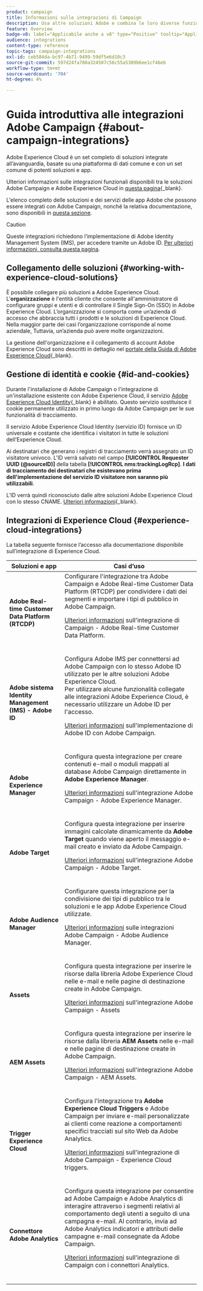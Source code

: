 ```yaml
---
product: campaign
title: Informazioni sulle integrazioni di Campaign
description: Usa altre soluzioni Adobe e combina le loro diverse funzionalità con Campaign
feature: Overview
badge-v8: label="Applicabile anche a v8" type="Positive" tooltip="Applicabile anche a Campaign v8"
audience: integrations
content-type: reference
topic-tags: campaign-integrations
exl-id: ceb584da-bc97-4b71-9499-59df5e6d10c3
source-git-commit: 597d24fa780a324507c56c55a5309b6ee1cf46eb
workflow-type: tm+mt
source-wordcount: '704'
ht-degree: 4%

---
```


# Guida introduttiva alle integrazioni Adobe Campaign {#about-campaign-integrations}

Adobe Experience Cloud è un set completo di soluzioni integrate all’avanguardia, basate su una piattaforma di dati comune e con un set comune di potenti soluzioni e app.

Ulteriori informazioni sulle integrazioni funzionali disponibili tra le soluzioni Adobe Campaign e Adobe Experience Cloud in [questa pagina](https://experienceleague.adobe.com/en/docs/core-services/interface/administration/integrations){_blank}.

L&#39;elenco completo delle soluzioni e dei servizi delle app Adobe che possono essere integrati con Adobe Campaign, nonché la relativa documentazione, sono disponibili in [questa sezione](#experience-cloud-integrations).

>[!CAUTION]
>
>Queste integrazioni richiedono l’implementazione di Adobe Identity Management System (IMS), per accedere tramite un Adobe ID. [Per ulteriori informazioni, consulta questa pagina](../../integrations/using/about-adobe-id.md).
>

## Collegamento delle soluzioni {#working-with-experience-cloud-solutions}

È possibile collegare più soluzioni a Adobe Experience Cloud. L&#39;**organizzazione** è l&#39;entità cliente che consente all&#39;amministratore di configurare gruppi e utenti e di controllare il Single Sign-On (SSO) in Adobe Experience Cloud. L’organizzazione si comporta come un’azienda di accesso che abbraccia tutti i prodotti e le soluzioni di Experience Cloud. Nella maggior parte dei casi l’organizzazione corrisponde al nome aziendale, Tuttavia, un’azienda può avere molte organizzazioni.

La gestione dell&#39;organizzazione e il collegamento di account Adobe Experience Cloud sono descritti in dettaglio nel [portale della Guida di Adobe Experience Cloud](https://experienceleague.adobe.com/en/docs/core-services/interface/administration/organizations){_blank}.

## Gestione di identità e cookie {#id-and-cookies}

Durante l&#39;installazione di Adobe Campaign o l&#39;integrazione di un&#39;installazione esistente con Adobe Experience Cloud, il servizio [Adobe Experience Cloud Identity](https://experienceleague.adobe.com/en/docs/id-service/using/home){_blank} è abilitato. Questo servizio sostituisce il cookie permanente utilizzato in primo luogo da Adobe Campaign per le sue funzionalità di tracciamento.

Il servizio Adobe Experience Cloud Identity (servizio ID) fornisce un ID universale e costante che identifica i visitatori in tutte le soluzioni dell’Experience Cloud.

Ai destinatari che generano i registri di tracciamento verrà assegnato un ID visitatore univoco. L&#39;ID verrà salvato nel campo **[!UICONTROL Requester UUID (@sourceID)]** della tabella **[!UICONTROL nms:trackingLogRcp]**. **I dati di tracciamento dei destinatari che esistevano prima dell&#39;implementazione del servizio ID visitatore non saranno più utilizzabili**.

L’ID verrà quindi riconosciuto dalle altre soluzioni Adobe Experience Cloud con lo stesso CNAME. [Ulteriori informazioni](https://experienceleague.adobe.com/en/docs/id-service/using/reference/analytics-reference/cname){_blank}.

## Integrazioni di Experience Cloud {#experience-cloud-integrations}

La tabella seguente fornisce l’accesso alla documentazione disponibile sull’integrazione di Experience Cloud.

<table> 
 <thead> 
  <tr> 
   <th> Soluzioni e app<br /> </th> 
   <th> Casi d’uso<br /> </th> 
  </tr> 
 </thead> 
 <tbody> 
  <tr> 
   <td> <strong>Adobe Real-time Customer Data Platform (RTCDP)</strong><br /> </td> 
   <td> Configurare l'integrazione tra Adobe Campaign e Adobe Real-time Customer Data Platform (RTCDP) per condividere i dati dei segmenti e importare i tipi di pubblico in Adobe Campaign.<br /> <p><a href="../../integrations/using/get-started-sources-destinations.md">Ulteriori informazioni</a> sull'integrazione di Campaign - Adobe Real-time Customer Data Platform.</p><br /> </td> 
  </tr> 
  <tr> 
   <td> <strong>Adobe sistema Identity Management (IMS) - Adobe ID</strong><br /> </td> 
   <td> Configura Adobe IMS per connettersi ad Adobe Campaign con lo stesso Adobe ID utilizzato per le altre soluzioni Adobe Experience Cloud.<br /> Per utilizzare alcune funzionalità collegate alle integrazioni Adobe Experience Cloud, è necessario utilizzare un Adobe ID per l'accesso.<br /> <p><a href="../../integrations/using/about-adobe-id.md">Ulteriori informazioni</a> sull'implementazione di Adobe ID con Adobe Campaign.</p><br /> </td> 
  </tr> 
  <tr> 
   <td> <strong>Adobe Experience Manager</strong><br /> </td> 
   <td> Configura questa integrazione per creare contenuti e-mail o moduli mappati al database Adobe Campaign direttamente in <strong>Adobe Experience Manager</strong>.<br /> <p><a href="../../integrations/using/about-adobe-experience-manager.md">Ulteriori informazioni</a> sull'integrazione Adobe Campaign - Adobe Experience Manager.</p><br /> </td> 
  </tr> 
  <tr> 
   <td> <strong>Adobe Target</strong><br /> </td> 
   <td> Configura questa integrazione per inserire immagini calcolate dinamicamente da <strong>Adobe Target</strong> quando viene aperto il messaggio e-mail creato e inviato da Adobe Campaign.<br /> <p><a href="../../integrations/using/integrating-with-adobe-target.md">Ulteriori informazioni</a> sull'integrazione Adobe Campaign - Adobe Target.</p><br /> </td> 
  </tr> 
  <tr> 
   <td><strong>Adobe Audience Manager</strong><br /> </td> 
   <td> Configurare questa integrazione per la condivisione dei tipi di pubblico tra le soluzioni e le app Adobe Experience Cloud utilizzate.<br /> <p><a href="../../integrations/using/sharing-audiences-with-adobe-experience-cloud.md">Ulteriori informazioni</a> sulle integrazioni Adobe Campaign - Adobe Audience Manager.</p><br /> </td> 
  </tr> 
  <tr> 
   <td> <strong>Assets</strong><br /> </td> 
   <td> Configura questa integrazione per inserire le risorse dalla libreria Adobe Experience Cloud nelle e-mail e nelle pagine di destinazione create in Adobe Campaign.<br /> <p><a href="../../integrations/using/configuring-access-to-assets.md#integrating-with-experience-cloud-assets">Ulteriori informazioni</a> sull'integrazione Adobe Campaign - Assets</p><br /> </td> 
  </tr> 
  <tr> 
   <td> <strong>AEM Assets</strong><br /> </td> 
   <td> Configura questa integrazione per inserire le risorse dalla libreria <strong>AEM Assets</strong> nelle e-mail e nelle pagine di destinazione create in Adobe Campaign.<br /> <p><a href="../../integrations/using/configuring-access-to-assets.md#integrating-with-aem-assets">Ulteriori informazioni</a> sull'integrazione Adobe Campaign - AEM Assets.</p><br /> </td> 
  </tr> 
  <tr> 
   <td> <strong>Trigger Experience Cloud</strong><br /> </td> 
   <td> Configura l'integrazione tra <strong>Adobe Experience Cloud Triggers</strong> e Adobe Campaign per inviare e-mail personalizzate ai clienti come reazione a comportamenti specifici tracciati sul sito Web da Adobe Analytics.<br /> <p><a href="about-triggers.md">Ulteriori informazioni</a> sull'integrazione di Adobe Campaign - Experience Cloud triggers.</p><br /> </td> 
  </tr> 
  <tr> 
   <td> <strong>Connettore Adobe Analytics</strong><br /> </td> 
   <td> Configura questa integrazione per consentire ad Adobe Campaign e Adobe Analytics di interagire attraverso i segmenti relativi al comportamento degli utenti a seguito di una campagna e-mail. Al contrario, invia ad Adobe Analytics indicatori e attributi delle campagne e-mail consegnate da Adobe Campaign.<br /> <p><a href="../../integrations/using/gs-aa.md">Ulteriori informazioni</a> sull'integrazione di Campaign con i connettori Analytics.</p><br /> </td> 
  </tr> 
 </tbody> 
</table>
